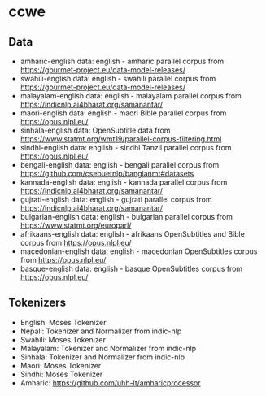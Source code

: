 # ccwe

## Data
- amharic-english data: english - amharic parallel corpus from https://gourmet-project.eu/data-model-releases/
- swahili-english data: english - swahili parallel corpus from https://gourmet-project.eu/data-model-releases/
- malayalam-english data: english - malayalam parallel corpus from https://indicnlp.ai4bharat.org/samanantar/
- maori-english data: english - maori Bible parallel corpus from https://opus.nlpl.eu/ 
- sinhala-english data: OpenSubtitle data from https://www.statmt.org/wmt19/parallel-corpus-filtering.html
- sindhi-english data: english - sindhi Tanzil parallel corpus from https://opus.nlpl.eu/
- bengali-english data: english - bengali parallel corpus from https://github.com/csebuetnlp/banglanmt#datasets
- kannada-english data: english - kannada parallel corpus from https://indicnlp.ai4bharat.org/samanantar/
- gujrati-english data: english - gujrati parallel corpus from https://indicnlp.ai4bharat.org/samanantar/
- bulgarian-english data: english - bulgarian parallel corpus from https://www.statmt.org/europarl/
- afrikaans-english data: english - afrikaans OpenSubtitles and Bible corpus from https://opus.nlpl.eu/
- macedonian-english data: english - macedonian OpenSubtitles corpus from https://opus.nlpl.eu/
- basque-english data: english - basque OpenSubtitles corpus from https://opus.nlpl.eu/

## Tokenizers

- English: Moses Tokenizer
- Nepali: Tokenizer and Normalizer from indic-nlp 
- Swahili: Moses Tokenizer
- Malayalam: Tokenizer and Normalizer from indic-nlp 
- Sinhala: Tokenizer and Normalizer from indic-nlp 
- Maori: Moses Tokenizer
- Sindhi: Moses Tokenizer
- Amharic: https://github.com/uhh-lt/amharicprocessor

